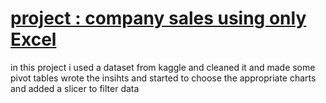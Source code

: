 # [project : company sales using only Excel ](https://github.com/mo0Raslan/excel-sales)
in this project i used a dataset from kaggle and cleaned it and made some pivot tables 
wrote the insihts and started to choose the appropriate charts
and added a slicer to filter data

